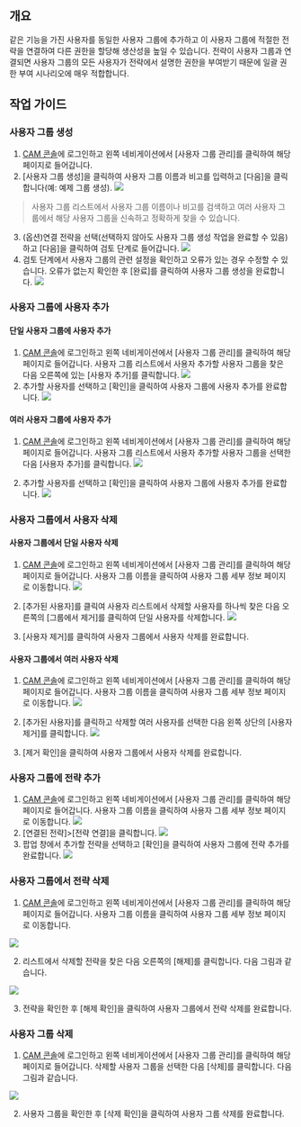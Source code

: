 ## 개요
같은 기능을 가진 사용자를 동일한 사용자 그룹에 추가하고 이 사용자 그룹에 적절한 전략을 연결하여 다른 권한을 할당해 생산성을 높일 수 있습니다.
전략이 사용자 그룹과 연결되면 사용자 그룹의 모든 사용자가 전략에서 설명한 권한을 부여받기 때문에 일괄 권한 부여 시나리오에 매우 적합합니다.

## 작업 가이드
### 사용자 그룹 생성

1. [CAM 콘솔](https://console.cloud.tencent.com/cam/overview )에 로그인하고 왼쪽 네비게이션에서 [사용자 그룹 관리]를 클릭하여 해당 페이지로 들어갑니다.
2. [사용자 그룹 생성]을 클릭하여 사용자 그룹 이름과 비고를 입력하고 [다음]을 클릭합니다(예: 예제 그룹 생성).
![](https://main.qcloudimg.com/raw/3d0df07232ad5255564915341ca56bd2.png)
>사용자 그룹 리스트에서 사용자 그룹 이름이나 비고를 검색하고 여러 사용자 그룹에서 해당 사용자 그룹을 신속하고 정확하게 찾을 수 있습니다.

3. (옵션)연결 전략을 선택(선택하지 않아도 사용자 그룹 생성 작업을 완료할 수 있음)하고 [다음]을 클릭하여 검토 단계로 들어갑니다.
![](https://main.qcloudimg.com/raw/28a7fe34644cfd986f0fc3fe29331a04.png)
4. 검토 단계에서 사용자 그룹의 관련 설정을 확인하고 오류가 있는 경우 수정할 수 있습니다. 오류가 없는지 확인한 후 [완료]를 클릭하여 사용자 그룹 생성을 완료합니다.
![](https://main.qcloudimg.com/raw/7dac4da14cb82e38355200b2a878b1b1.png)

### 사용자 그룹에 사용자 추가
#### 단일 사용자 그룹에 사용자 추가
1. [CAM 콘솔](https://console.cloud.tencent.com/cam/overview )에 로그인하고 왼쪽 네비게이션에서 [사용자 그룹 관리]를 클릭하여 해당 페이지로 들어갑니다. 사용자 그룹 리스트에서 사용자 추가할 사용자 그룹을 찾은 다음 오른쪽에 있는 [사용자 추가]를 클릭합니다.
![](https://main.qcloudimg.com/raw/8d46923017c61ec74dcf901e3e97109e.png)
2. 추가할 사용자를 선택하고 [확인]을 클릭하여 사용자 그룹에 사용자 추가를 완료합니다.
![](https://main.qcloudimg.com/raw/7824db271abb280599476a4709a91ed3.png)

#### 여러 사용자 그룹에 사용자 추가
1. [CAM 콘솔](https://console.cloud.tencent.com/cam/overview )에 로그인하고 왼쪽 네비게이션에서 [사용자 그룹 관리]를 클릭하여 해당 페이지로 들어갑니다. 사용자 그룹 리스트에서 사용자 추가할 사용자 그룹을 선택한 다음 [사용자 추가]를 클릭합니다.
![](https://main.qcloudimg.com/raw/34b96460336cc44e22fba290d9f0b8a7.png)

2. 추가할 사용자를 선택하고 [확인]을 클릭하여 사용자 그룹에 사용자 추가를 완료합니다.
![](https://main.qcloudimg.com/raw/7824db271abb280599476a4709a91ed3.png)

### 사용자 그룹에서 사용자 삭제
#### 사용자 그룹에서 단일 사용자 삭제
1. [CAM 콘솔](https://console.cloud.tencent.com/cam/overview )에 로그인하고 왼쪽 네비게이션에서 [사용자 그룹 관리]를 클릭하여 해당 페이지로 들어갑니다. 사용자 그룹 이름을 클릭하여 사용자 그룹 세부 정보 페이지로 이동합니다.
![](https://main.qcloudimg.com/raw/6cdce4885bb299c758130fa480af0f92.png)

2. [추가된 사용자]를 클릭여 사용자 리스트에서 삭제할 사용자를 하나씩 찾은 다음 오른쪽의 [그룹에서 제거]를 클릭하여 단일 사용자를 삭제합니다.
![](https://main.qcloudimg.com/raw/e7ab8520de2aa75deef2b307e45dcdc9.png)

3. [사용자 제거]를 클릭하여 사용자 그룹에서 사용자 삭제를 완료합니다.

#### 사용자 그룹에서 여러 사용자 삭제
1. [CAM 콘솔](https://console.cloud.tencent.com/cam/overview )에 로그인하고 왼쪽 네비게이션에서 [사용자 그룹 관리]를 클릭하여 해당 페이지로 들어갑니다. 사용자 그룹 이름을 클릭하여 사용자 그룹 세부 정보 페이지로 이동합니다.
![](https://main.qcloudimg.com/raw/6cdce4885bb299c758130fa480af0f92.png)

2. [추가된 사용자]를 클릭하고 삭제할 여러 사용자를 선택한 다음 왼쪽 상단의 [사용자 제거]를 클릭합니다.
![](https://main.qcloudimg.com/raw/9106a51eb41ea9d949ebd47fb8c66c23.png)

3. [제거 확인]을 클릭하여 사용자 그룹에서 사용자 삭제를 완료합니다.

### 사용자 그룹에 전략 추가

1. [CAM 콘솔](https://console.cloud.tencent.com/cam/overview )에 로그인하고 왼쪽 네비게이션에서 [사용자 그룹 관리]를 클릭하여 해당 페이지로 들어갑니다. 사용자 그룹 이름을 클릭하여 사용자 그룹 세부 정보 페이지로 이동합니다.
![](https://main.qcloudimg.com/raw/750507c3c3bff9e82746366d0b4f9961.png)
2. [연결된 전략]>[전략 연결]을 클릭합니다.
 ![](https://main.qcloudimg.com/raw/752a908e7a8f69b31e3b4257a5d506fc.png)
3. 팝업 창에서 추가할 전략을 선택하고 [확인]을 클릭하여 사용자 그룹에 전략 추가를 완료합니다.
![](https://main.qcloudimg.com/raw/0ae6e0b78f0ed7e6147a0c0bc2dba2eb.png)

### 사용자 그룹에서 전략 삭제

1. [CAM 콘솔](https://console.cloud.tencent.com/cam/overview )에 로그인하고 왼쪽 네비게이션에서 [사용자 그룹 관리]를 클릭하여 해당 페이지로 들어갑니다. 사용자 그룹 이름을 클릭하여 사용자 그룹 세부 정보 페이지로 이동합니다.

 ![](https://main.qcloudimg.com/raw/750507c3c3bff9e82746366d0b4f9961.png)

2. 리스트에서 삭제할 전략을 찾은 다음 오른쪽의 [해제]를 클릭합니다. 다음 그림과 같습니다.

 ![](https://main.qcloudimg.com/raw/ac114903444a8b9d5a81e9cd560fe143.png)

3. 전략을 확인한 후 [해제 확인]을 클릭하여 사용자 그룹에서 전략 삭제를 완료합니다.

### 사용자 그룹 삭제

1. [CAM 콘솔](https://console.cloud.tencent.com/cam/overview )에 로그인하고 왼쪽 네비게이션에서 [사용자 그룹 관리]를 클릭하여 해당 페이지로 들어갑니다. 삭제할 사용자 그룹을 선택한 다음 [삭제]를 클릭합니다. 다음 그림과 같습니다.

 ![](https://main.qcloudimg.com/raw/a4a3cfa9b48052ba6656bba59d26a9df.png)

2. 사용자 그룹을 확인한 후 [삭제 확인]을 클릭하여 사용자 그룹 삭제를 완료합니다.

